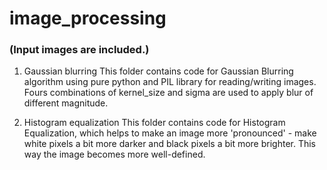 # image_processing

### (Input images are included.)

1. Gaussian blurring
   This folder contains code for Gaussian Blurring algorithm using pure python and PIL library for reading/writing images.
   Fours combinations of kernel_size and sigma are used to apply blur of different magnitude.

2. Histogram equalization
   This folder contains code for Histogram Equalization, which helps to make an image more 'pronounced' - make white pixels a bit more darker and black pixels a bit more brighter.
   This way the image becomes more well-defined.
